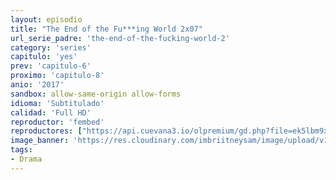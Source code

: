 ```yaml
---
layout: episodio
title: "The End of the Fu***ing World 2x07"
url_serie_padre: 'the-end-of-the-fucking-world-2'
category: 'series'
capitulo: 'yes'
prev: 'capitulo-6'
proximo: 'capitulo-8'
anio: '2017'
sandbox: allow-same-origin allow-forms
idioma: 'Subtitulado'
calidad: 'Full HD'
reproductor: 'fembed'
reproductores: ["https://api.cuevana3.io/olpremium/gd.php?file=ek5lbm9xYWNrS0xNejZabVlkSFIyTkxQb3BPWDB0UFkwY3lvbjJIRjBPQ1QwNStUck1mVG9kVExvM0djeHA3VnFybXRscUdvMWRXNHRZbU1lYXVUeDg2cGpKVmp4cXpBejYxcGxvcTBrZFNVeXF5Rm9kSzQxODdLclllZnpkblUzWnllaFl1dmxkWFF5bU9BcmFUT3g5S3BwWmQ1c0pmVWw3bDRrNkdrc2NEUnJYbURacVRZMWFxeGZJZDRyS3JJdWRPaWgyUzRwc2FydFpTSmlyekx3S3FvYklLRWlNbmYxOG1ZYjZ6SDFBPT0","https://tutumeme.net/embed/player.php?u=bXQ3ajJOaW1wcFRGcEs2VW5XRGExTlRPMytmUnc3bHVwcWhoenVIUjI5SHF5TlNwc0taaG1jN2gwZHZSNTlIRHVhV2tZWitkNUtDVDNOL1ZvYW1rYjJOcG82S2Q","https://api.cuevana3.io/stream/index.php?file=ek5lbm9xYWNrS0xYMTZLa2xNbkdvY3ZTb3BtZng4TGp6ZFpobGFMUGtOVEx6SitYWU5YTTdORE1vWmRnbEpham5KTmtZSlRTMGViVTBxZGdsdEhPb3RqWGFXUm9tWnFxbE1LR2gzV3l3THVvd29aaVpjR21vNXVSb0tKbm9kSGkxOWVTcHF6U3hyRFh5S1dibUE9PQ","https://player.openplay.vip/player.php?id=MTUwNQ&sub=https://sub.cuevana2.io/vtt-sub/sub7/The.End.of.the.Fucking.World.S02E07.vtt","https://player.cuevana2.io/irgotoolp.php?url=eTllbW9hZHpYNURLejlaalg2T3BsYy9PMHNTV29hYWVuY3JYMEpHVm9LRm9uWlRYbTVKL3E0bXdmcUtRMEphbmFRPT0&sub=https://sub.cuevana2.io/vtt-sub/sub7/The.End.of.the.Fucking.World.S02E07.vtt","https://api.cuevana3.io/rr/gd.php?h=ek5lbm9xYWNrS0xJMVp5b21KREk0dFBLbjVkaHhkRGdrOG1jbnBpUnhhS1YySm1Mbzgrcnc3cklobW1scUt6cXo3YXNaNTJzd3RLYm1ubWFaYlN0MTZhU3FadVkyUT09"]
image_banner: 'https://res.cloudinary.com/imbriitneysam/image/upload/v1547658924/fucking-banner-min.jpg'
tags:
- Drama
---
```












